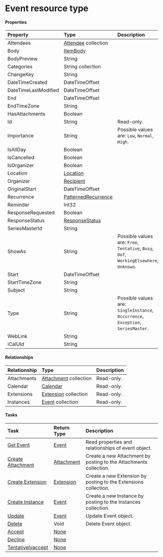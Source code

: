 # Event resource type



#### Properties
| Property	   | Type	|Description|
|:---------------|:--------|:----------|
|Attendees|[Attendee](attendee.md) collection||
|Body|[ItemBody](itembody.md)||
|BodyPreview|String||
|Categories|String collection||
|ChangeKey|String||
|DateTimeCreated|DateTimeOffset||
|DateTimeLastModified|DateTimeOffset||
|End|DateTimeOffset||
|EndTimeZone|String||
|HasAttachments|Boolean||
|Id|String| Read-only.|
|Importance|String| Possible values are: `Low`, `Normal`, `High`.|
|IsAllDay|Boolean||
|IsCancelled|Boolean||
|IsOrganizer|Boolean||
|Location|[Location](location.md)||
|Organizer|[Recipient](recipient.md)||
|OriginalStart|DateTimeOffset||
|Recurrence|[PatternedRecurrence](patternedrecurrence.md)||
|Reminder|Int32||
|ResponseRequested|Boolean||
|ResponseStatus|[ResponseStatus](responsestatus.md)||
|SeriesMasterId|String||
|ShowAs|String| Possible values are: `Free`, `Tentative`, `Busy`, `Oof`, `WorkingElsewhere`, `Unknown`.|
|Start|DateTimeOffset||
|StartTimeZone|String||
|Subject|String||
|Type|String| Possible values are: `SingleInstance`, `Occurrence`, `Exception`, `SeriesMaster`.|
|WebLink|String||
|iCalUId|String||

#### Relationships
| Relationship | Type	|Description|
|:---------------|:--------|:----------|
|Attachments|[Attachment](attachment.md) collection| Read-only.|
|Calendar|[Calendar](calendar.md)| Read-only.|
|Extensions|[Extension](extension.md) collection| Read-only.|
|Instances|[Event](event.md) collection| Read-only.|

#### Tasks

| Task		   | Return Type	|Description|
|:---------------|:--------|:----------|
|[Get Event](../api/event_get.md) | [Event](event.md) |Read properties and relationships of event object.|
|[Create Attachment](../api/event_post_attachments.md) |[Attachment](attachment.md)| Create a new Attachment by posting to the Attachments collection.|
|[Create Extension](../api/event_post_extensions.md) |[Extension](extension.md)| Create a new Extension by posting to the Extensions collection.|
|[Create Instance](../api/event_post_instances.md) |[Event](event.md)| Create a new Instance by posting to the Instances collection.|
|[Update](../api/event_update.md) | [Event](event.md)	|Update Event object. |
|[Delete](../api/event_delete.md) | Void	|Delete Event object. |
|[Accept](../api/event_accept.md)|[None](none.md)||
|[Decline](../api/event_decline.md)|[None](none.md)||
|[Tentativelyaccept](../api/event_tentativelyaccept.md)|[None](none.md)||
